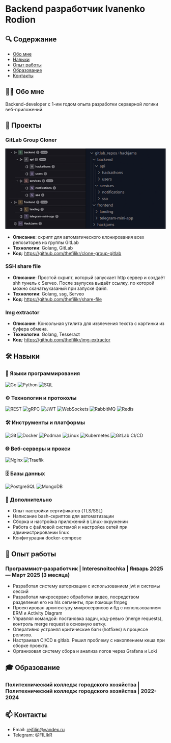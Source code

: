 # Backend разработчик Ivanenko Rodion 

## 🔍 Содержание
- [Обо мне](#-обо-мне)
- [Навыки](#-навыки)
- [Опыт работы](#-опыт-работы)
- [Образование](#-образование)
- [Контакты](#-контакты)

## 🧑‍💻 Обо мне
Backend-developer с 1-им годом опыта разработки серверной логики веб-приложений. 

## 🚀 Проекты
### GitLab Group Cloner
![Скриншот проекта](img/img_project_clone_group_gitlab.png) 
- **Описание**: скрипт для автоматического клонирования всех репозиторев из группы GitLab
- **Технологии**: Golang, GitLab
- **Код**: https://github.com/thefilikr/clone-group-gitlab

### SSH share file
- **Описание**: Простой скрипт, который запускает http сервер и создаёт shh тунель c Serveo. После заупуска выдаёт ссылку, по которой можно скачатьуказаный при запуске файл.     
- **Технологии**: Golang, ssg, Serveo
- **Код**: https://github.com/thefilikr/share-file

### Img extractor
- **Описание**: Консольная утилита для извлечения текста с картинки из буфера обмена. 
- **Технологии**: Golang, Tesseract 
- **Код**: https://github.com/thefilikr/img-extractor




## 🛠 Навыки

### 🚀 Языки программирования
![Go](https://img.shields.io/badge/Go-00ADD8?style=for-the-badge&logo=go&logoColor=white)
![Python](https://img.shields.io/badge/Python-3776AB?style=for-the-badge&logo=python&logoColor=white)
![SQL](https://img.shields.io/badge/SQL-4479A1?style=for-the-badge&logo=postgresql&logoColor=white)

### ⚙️ Технологии и протоколы
![REST](https://img.shields.io/badge/REST-FF6F61?style=for-the-badge)
![gRPC](https://img.shields.io/badge/gRPC-4285F4?style=for-the-badge&logo=google&logoColor=white)
![JWT](https://img.shields.io/badge/JWT-000000?style=for-the-badge&logo=jsonwebtokens&logoColor=white)
![WebSockets](https://img.shields.io/badge/WebSockets-010101?style=for-the-badge&logo=websocket&logoColor=white)
![RabbitMQ](https://img.shields.io/badge/RabbitMQ-FF6600?style=for-the-badge&logo=rabbitmq&logoColor=white)
![Redis](https://img.shields.io/badge/Redis-DC382D?style=for-the-badge&logo=redis&logoColor=white)

### 🛠️ Инструменты и платформы
![Git](https://img.shields.io/badge/Git-F05032?style=for-the-badge&logo=git&logoColor=white)
![Docker](https://img.shields.io/badge/Docker-2496ED?style=for-the-badge&logo=docker&logoColor=white)
![Podman](https://img.shields.io/badge/Podman-892CA0?style=for-the-badge&logo=podman&logoColor=white)
![Linux](https://img.shields.io/badge/Linux-FCC624?style=for-the-badge&logo=linux&logoColor=black)
![Kubernetes](https://img.shields.io/badge/Kubernetes-326CE5?style=for-the-badge&logo=kubernetes&logoColor=white)
![GitLab CI/CD](https://img.shields.io/badge/GitLab_CI/CD-FCA121?style=for-the-badge&logo=gitlab&logoColor=white)

### 🌐 Веб-серверы и прокси
![Nginx](https://img.shields.io/badge/Nginx-009639?style=for-the-badge&logo=nginx&logoColor=white)
![Traefik](https://img.shields.io/badge/Traefik-24A1C1?style=for-the-badge)

### 🗄️ Базы данных
![PostgreSQL](https://img.shields.io/badge/PostgreSQL-4169E1?style=for-the-badge&logo=postgresql&logoColor=white)
![MongoDB](https://img.shields.io/badge/MongoDB-47A248?style=for-the-badge&logo=mongodb&logoColor=white)

### 📌 Дополнительно
- Опыт настройки сертификатов (TLS/SSL)
- Написание bash-скриптов для автоматизации
- Сборка и настройка приложений в Linux-окружении
- Работа с файловой системой и настройка сетей при администрировании linux
- Конфигурация docker-compose

## 💼 Опыт работы
### Программист-разработчик | Interesnoitochka | Январь 2025 — Март 2025 (3 месяца)
- Разработал систему авторизации с использованием jwt и системы сессий
- Разработал микросервис обработки видео, посредством разделения его на hls сегменты, при помощи fmpeg
- Проектировал архитектуру микросервисов и бд с использованием ERM и Activity Diagram
- Управлял командой: постановка задач, код-ревью (merge requests), контроль merge request в основную ветку.
- Оперативно устранял критические баги (hotfixes) в процессе релизов.
- Настраивал CI/CD в gitlab. Решил проблему с накоплением кеша при сборке проекта.
- Организовал систему сбора и анализа логов через Grafana и Loki


## 🎓 Образование
### Политехнический колледж городского хозяйства | Политехнический колледж городского хозяйства | 2022-2024

## 📫 Контакты
- Email: rejfilin@yandex.ru
- Telegram: @FILIkR
